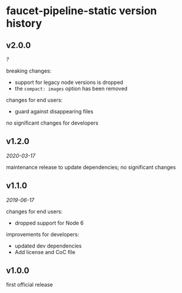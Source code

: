 faucet-pipeline-static version history
======================================


v2.0.0
------

_?_

breaking changes:

* support for legacy node versions is dropped
* the `compact: images` option has been removed

changes for end users:

* guard against disappearing files

no significant changes for developers


v1.2.0
------

_2020-03-17_

maintenance release to update dependencies; no significant changes


v1.1.0
------

_2019-06-17_

changes for end users:

* dropped support for Node 6

improvements for developers:

* updated dev dependencies
* Add license and CoC file


v1.0.0
------

first official release
